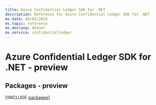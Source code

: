 ```yaml
---
title: Azure Confidential Ledger SDK for .NET
description: Reference for Azure Confidential Ledger SDK for .NET
ms.date: 04/02/2024
ms.topic: reference
ms.devlang: dotnet
ms.service: confidentialledger
---
```

# Azure Confidential Ledger SDK for .NET - preview
## Packages - preview
[!INCLUDE [packages](confidential-ledger-index.md)]